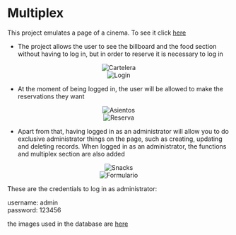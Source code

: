 # Multiplex

This project emulates a page of a cinema. To see it click [here](andresLimas.pythonanywhere.com)  

- The project allows the user to see the billboard and the food section without having to log in, but in order to reserve it is necessary to log in  

<div id="img" align="center">
  <image src="https://github.com/andresFLZ/Multiplex/blob/main/imgGH/Cartelera.png" alt="Cartelera">
</div>
<div id="img" align="center">
  <image src="https://github.com/andresFLZ/Multiplex/blob/main/imgGH/Login.png" alt="Login">
</div>  
  
- At the moment of being logged in, the user will be allowed to make the reservations they want  
  
<div id="img" align="center">
  <image src="https://github.com/andresFLZ/Multiplex/blob/main/imgGH/Asientos.png" alt="Asientos">
</div>
<div id="img" align="center">
  <image src="https://github.com/andresFLZ/Multiplex/blob/main/imgGH/Reserva.png" alt="Reserva">
</div>  
  
- Apart from that, having logged in as an administrator will allow you to do exclusive administrator things on the page, such as creating, updating and deleting records. When logged in as an administrator, the functions and multiplex section are also added  
  
<div id="img" align="center">
  <image src="https://github.com/andresFLZ/Multiplex/blob/main/imgGH/Snacks%20admin.png" alt="Snacks">
</div>
<div id="img" align="center">
  <image src="https://github.com/andresFLZ/Multiplex/blob/main/imgGH/Form%20admin.png" alt="Formulario">
</div>  
  
These are the credentials to log in as administrator:  
  
username: admin  
password: 123456  

the images used in the database are [here](https://ibb.co/album/7NqJG4)
